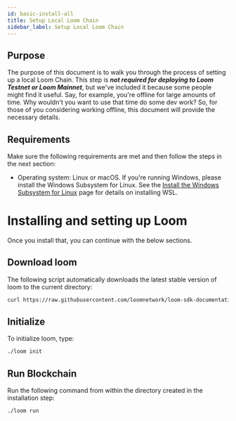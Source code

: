 ```yaml
---
id: basic-install-all
title: Setup Local Loom Chain
sidebar_label: Setup Local Loom Chain
---
```


## Purpose

The purpose of this document is to walk you through the process of setting up a local Loom Chain. This step is _**not required for deploying to Loom Testnet or Loom Mainnet**_, but we've included it because some people might find it useful. Say, for example, you're offline for large amounts of time. Why wouldn't you want to use that time do some dev work? So, for those of you considering working offline, this document will provide the necessary details.

## Requirements

Make sure the following requirements are met and then follow the steps in the next section:

- Operating system: Linux or macOS. If you're running Windows, please install the Windows Subsystem for Linux. See the [Install the Windows Subsystem for Linux](https://docs.microsoft.com/en-us/windows/wsl/install-win10) page for details on installing WSL.

# Installing and setting up Loom

Once you install that, you can continue with the below sections.

## Download loom

The following script automatically downloads the latest stable version of loom to the current directory:

```bash
curl https://raw.githubusercontent.com/loomnetwork/loom-sdk-documentation/master/scripts/get_loom.sh | sh
```

## Initialize

To initialize loom, type:

```bash
./loom init
```

## Run Blockchain

Run the following command from within the directory created in the installation step:

```bash
./loom run
```
